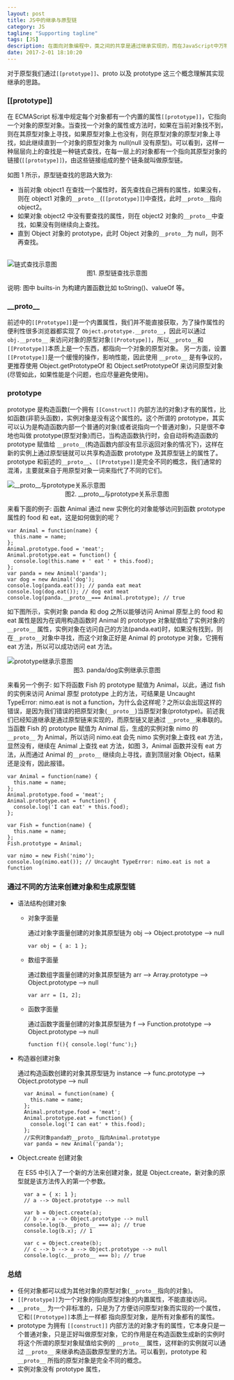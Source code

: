 ```yaml
---
layout: post
title: JS中的继承与原型链
category: JS
tagline: "Supporting tagline"
tags: [JS]
description: 在面向对象编程中，类之间的共享是通过继承实现的，而在JavaScript中万物皆对象，并没有类的概念(ES6中类仅仅是一个语法糖)，对象之间的共享是通过一个叫做原型的东西实现的。
date: 2017-2-01 18:10:20
---
```


对于原型我们通过`[[prototype]]`、proto 以及 prototype 这三个概念理解其实现继承的思路。

### **[[prototype]]**

在 ECMAScript 标准中规定每个对象都有一个内置的属性`[[prototype]]`，它指向一个对象的原型对象。当查找一个对象的属性或方法时，如果在当前对象找不到，则在其原型对象上寻找，如果原型对象上也没有，则在原型对象的原型对象上寻找，如此继续直到一个对象的原型对象为 null(null 没有原型)。可以看到，这样一种层层向上的查找是一种链式查找，在每一层上的对象都有一个指向其原型对象的链接(`[[prototype]]`)，由这些链接组成的整个链条就叫做原型链。

如图 1 所示，原型链查找的思路大致为:

- 当前对象 object1 在查找一个属性时，首先查找自己拥有的属性，如果没有，则在 object1 对象的`__proto__`(`[[prototype]]`)中查找，此时`__proto__`指向 object2。
- 如果对象 object2 中没有要查找的属性，则在 object2 对象的`__proto__`中查找，如果没有则继续向上查找。
- 直到 Object 对象的 prototype，此时 Object 对象的`__proto__`为 null，则不再查找。

<br />
<img style="display:block; margin: auto;" alt="链式查找示意图" src="https://user-gold-cdn.xitu.io/2019/4/9/16a0187cf530d872?w=621&h=108&f=png&s=13041" />
<center>图1. 原型链查找示意图 </center>

说明: 图中 builts-in 为构建内置函数比如 toString()、valueOf 等。

### **\_\_proto\_\_**

前述中的`[[Prototype]]`是一个内置属性，我们并不能直接获取，为了操作属性的便利性很多浏览器都实现了 `Object.prototype.__proto__`，因此可以通过 `obj.__proto__` 来访问对象的原型对象`[[Prototype]]`，所以`__proto__`和`[[Prototype]]`本质上是一个东西，都指向一个对象的原型对象。
另一方面，设置`[[Prototype]]`是一个缓慢的操作，影响性能，因此使用 `__proto__` 是有争议的，更推荐使用 Object.getPrototypeOf 和 Object.setPrototypeOf 来访问原型对象(尽管如此，如果性能是个问题，也应尽量避免使用)。

### **prototype**

prototype 是构造函数(一个拥有 `[[Construct]]` 内部方法的对象)才有的属性，比如函数(非箭头函数)，实例对象是没有这个属性的。这个所谓的 prototype，其实可以认为是构造函数内部一个普通的对象(或者说指向一个普通对象)，只是很不幸地也叫做 prototype(原型对象)而已，当构造函数执行时，会自动将构造函数的 prototype 赋值给 `__proto__`(构造函数内部没有显示返回对象的情况下)，这样在新的实例上通过原型链就可以共享构造函数 prototype 及其原型链上的属性了。prototype 和前述的`__proto__`、`[[Prototype]]`是完全不同的概念，我们通常的混淆，主要就来自于用原型对象一词来指代了不同的它们。

<img style="display:block; margin: auto;" alt="__proto__与prototype关系示意图" src="https://user-gold-cdn.xitu.io/2019/4/9/16a0187cf4759bed?w=367&h=105&f=png&s=7759" />
<center>图2. __proto__与prototype关系示意图 </center>

来看下面的例子:
函数 Animal 通过 new 实例化的对象能够访问到函数 prototype 属性的 food 和 eat，这是如何做到的呢？

```code
var Animal = function(name) {
  this.name = name;
};
Animal.prototype.food = 'meat';
Animal.prototype.eat = function() {
  console.log(this.name + ' eat ' + this.food);
};
var panda = new Animal('panda');
var dog = new Animal('dog');
console.log(panda.eat()); // panda eat meat
console.log(dog.eat()); // dog eat meat
console.log(panda.__proto__=== Animal.prototype); // true
```

如下图所示，实例对象 panda 和 dog 之所以能够访问 Animal 原型上的 food 和 eat 属性是因为在调用构造函数时 Animal 的 prototype 对象赋值给了实例对象的 `__proto__` 属性，实例对象在访问自己的方法(panda.eat)时，如果没有找到，则在`__proto__`对象中寻找，而这个对象正好是 Animal 的 prototype 对象，它拥有 eat 方法，所以可以成功访问 eat 方法。

<img style="display:block; margin: auto;" alt="prototype继承示意图" src="https://user-gold-cdn.xitu.io/2019/4/8/169fcc66d8bdcfaa?w=1402&h=832&f=png&s=106469" />
<center>图3. panda/dog实例继承示意图 </center>

来看另一个例子:
如下将函数 Fish 的 prototype 赋值为 Animal，以此，通过 fish 的实例来访问 Animal 原型 prototype 上的方法，可结果是 Uncaught TypeError: nimo.eat is not a function，为什么会这样呢？之所以会出现这样的错误，是因为我们错误的把原型对象(`__proto__`)当原型对象(prototype)。前述我们已经知道继承是通过原型链来实现的，而原型链又是通过 `__proto__`来串联的。当函数 Fish 的 prototype 赋值为 Animal 后，生成的实例对象 nimo 的 `__proto__` 为 Animal，所以访问 nimo.eat 会先 nimo 实例对象上查找 eat 方法，显然没有，继续在 Animal 上查找 eat 方法，如图 3，Animal 函数并没有 eat 方法，从而通过 Animal 的`__proto__` 继续向上寻找，直到顶层对象 Object，结果还是没有，因此报错。

```code
var Animal = function(name) {
  this.name = name;
};
Animal.prototype.food = 'meat';
Animal.prototype.eat = function() {
  console.log('I can eat' + this.food);
};

var Fish = function(name) {
  this.name = name;
};
Fish.prototype = Animal;

var nimo = new Fish('nimo');
console.log(nimo.eat()); // Uncaught TypeError: nimo.eat is not a function
```

### **通过不同的方法来创建对象和生成原型链**

- 语法结构创建对象

  - 对象字面量

    通过对象字面量创建的对象其原型链为 obj --> Object.prototype --> null

    ```
    var obj = { a: 1 };
    ```

  - 数组字面量

    通过数组字面量创建的对象其原型链为 arr --> Array.prototype --> Object.prototype --> null

    ```
    var arr = [1, 2];
    ```

  - 函数字面量

    通过函数字面量创建的对象其原型链为 f --> Function.prototype --> Object.prototype --> null

    ```code
    function f(){ console.log('func');}
    ```

- 构造器创建对象

  通过构造函数创建的对象其原型链为 instance --> func.prototype --> Object.prototype --> null

  ```code
    var Animal = function(name) {
      this.name = name;
    };
    Animal.prototype.food = 'meat';
    Animal.prototype.eat = function() {
      console.log('I can eat' + this.food);
    };
    //实例对象panda的__proto__指向Animal.prototype
    var panda = new Animal('panda');
  ```

- Object.create 创建对象

  在 ES5 中引入了一个新的方法来创建对象，就是 Object.create，新对象的原型就是该方法传入的第一个参数。

  ```
    var a = { x: 1 };
    // a --> Object.prototype --> null

    var b = Object.create(a);
    // b --> a --> Object.prototype --> null
    console.log(b.__proto__ === a); // true
    console.log(b.x); // 1

    var c = Object.create(b);
    // c --> b --> a --> Object.prototype --> null
    console.log(c.__proto__ === b); // true
  ```

### **总结**

- 任何对象都可以成为其他对象的原型对象(`__proto__`指向的对象)。
- `[[Prototype]]`为一个对象的指向原型对象的内置属性，不能直接访问。
- `__proto__` 为一个非标准的，只是为了方便访问原型对象而实现的一个属性，它和`[[Prototype]]`本质上一样都
  指向原型对象，是所有对象都有的属性。
- prototype 为拥有 `[[construct]]` 内部方法的对象才有的属性，它本身只是一个普通对象，只是正好叫做原型对象，它的作用是在构造函数生成新的实例时将这个所谓的原型对象赋值给实例的 `__proto__` 属性，这样新的实例就可以通过 `__proto__` 来继承构造函数原型里的方法。可以看到，prototype 和 `__proto__` 所指的原型对象是完全不同的概念。
- 实例对象没有 prototype 属性，
